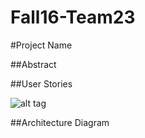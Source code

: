 # Fall16-Team23

#Project Name

##Abstract

##User Stories

![alt tag](https://github.com/SJSU272Lab/Fall16-Team23/issues/14?raw=true)

##Architecture Diagram


